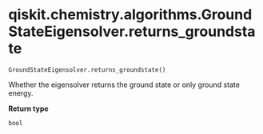 # qiskit.chemistry.algorithms.GroundStateEigensolver.returns\_groundstate

`GroundStateEigensolver.returns_groundstate()`

Whether the eigensolver returns the ground state or only ground state energy.

**Return type**

`bool`
